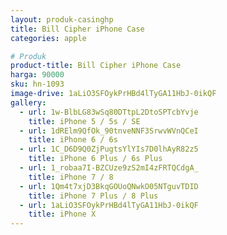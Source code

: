 ```yaml
---
layout: produk-casinghp
title: Bill Cipher iPhone Case
categories: apple

# Produk
product-title: Bill Cipher iPhone Case
harga: 90000
sku: hn-1093
image-drive: 1aLiO3SFOykPrHBd4lTyGA11HbJ-0ikQF
gallery:
  - url: 1w-BlbLG83wSq80DTtpL2DtoSPTcbYvje
    title: iPhone 5 / 5s / SE
  - url: 1dRElm9QfOk_90tnveNNF3SrwvWVnQCeI
    title: iPhone 6 / 6s
  - url: 1C_D6D9Q0ZjPugtsYlYIs7D0lhAyR82z5
    title: iPhone 6 Plus / 6s Plus
  - url: 1_robaa7I-BZCUze9zS2mI4zFRTQCdgA_
    title: iPhone 7 / 8
  - url: 1Qm4t7xjD3BkqGOUoQNwkO05NTguvTDID
    title: iPhone 7 Plus / 8 Plus
  - url: 1aLiO3SFOykPrHBd4lTyGA11HbJ-0ikQF
    title: iPhone X
---
```

